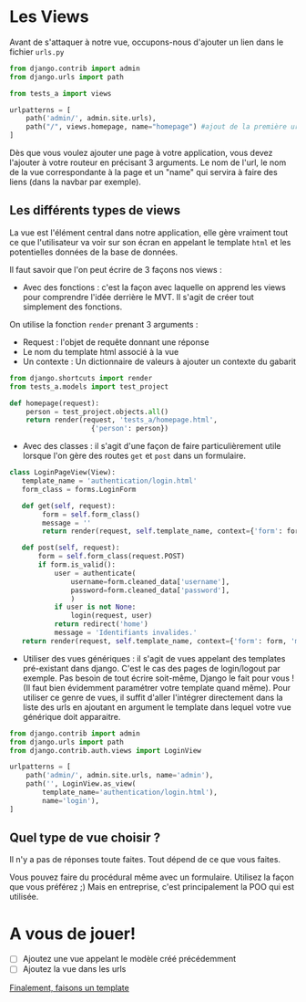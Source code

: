 # Les Views

Avant de s'attaquer à notre vue, occupons-nous d'ajouter un lien dans le fichier `urls.py`

````python
from django.contrib import admin
from django.urls import path

from tests_a import views

urlpatterns = [
    path('admin/', admin.site.urls),
    path("/", views.homepage, name="homepage") #ajout de la première url
]
````

Dès que vous voulez ajouter une page à votre application, vous devez l'ajouter à votre routeur en précisant 3 arguments. Le nom de l'url, le nom de la vue correspondante à la page et un "name" qui servira à faire des liens (dans la navbar par exemple).

## Les différents types de views

La vue est l'élément central dans notre application, elle gère vraiment tout ce que l'utilisateur va voir sur son écran en appelant le template `html` et les potentielles données de la base de données.

Il faut savoir que l'on peut écrire de 3 façons nos views : 

* Avec des fonctions : c'est la façon avec laquelle on apprend les views pour comprendre l'idée derrière le MVT. Il s'agit de créer tout simplement des fonctions. 

On utilise la fonction `render` prenant 3 arguments :
  * Request : l'objet de requête donnant une réponse
  * Le nom du template html associé à la vue
  * Un contexte : Un dictionnaire de valeurs à ajouter un contexte du gabarit

````python
from django.shortcuts import render
from tests_a.models import test_project

def homepage(request):
    person = test_project.objects.all()
    return render(request, 'tests_a/homepage.html',
                    {'person': person})
````

* Avec des classes : il s'agit d'une façon de faire particulièrement utile lorsque l'on gère des routes `get` et `post` dans un formulaire. 

````python
class LoginPageView(View):
   template_name = 'authentication/login.html'
   form_class = forms.LoginForm

   def get(self, request):
        form = self.form_class()
        message = ''
        return render(request, self.template_name, context={'form': form, 'message': message})

   def post(self, request):
       form = self.form_class(request.POST)
       if form.is_valid():
           user = authenticate(
               username=form.cleaned_data['username'],
               password=form.cleaned_data['password'],
               )
           if user is not None:
               login(request, user)
           return redirect('home')
           message = 'Identifiants invalides.'
   return render(request, self.template_name, context={'form': form, 'message': message})
````

* Utiliser des vues génériques : il s'agit de vues appelant des templates pré-existant dans django. C'est le cas des pages de login/logout par exemple. Pas besoin de tout écrire soit-même, Django le fait pour vous ! (Il faut bien évidemment paramétrer votre template quand même). Pour utiliser ce genre de vues, il suffit d'aller l'intégrer directement dans la liste des urls en ajoutant en argument le template dans lequel votre vue générique doit apparaitre. 

````python
from django.contrib import admin
from django.urls import path
from django.contrib.auth.views import LoginView

urlpatterns = [
    path('admin/', admin.site.urls, name='admin'),
    path('', LoginView.as_view(
        template_name='authentication/login.html'),
        name='login'),
]
````

## Quel type de vue choisir ? 

Il n'y a pas de réponses toute faites. Tout dépend de ce que vous faites. 

Vous pouvez faire du procédural même avec un formulaire. Utilisez la façon que vous préférez ;) Mais en entreprise, c'est principalement la POO qui est utilisée. 

# A vous de jouer! 

- [ ] Ajoutez une vue appelant le modèle créé précédemment 
- [ ] Ajoutez la vue dans les urls

[Finalement, faisons un template](https://github.com/CalcagnoLoic/workshop_python/blob/main/2.Framework_django/06.template.md)